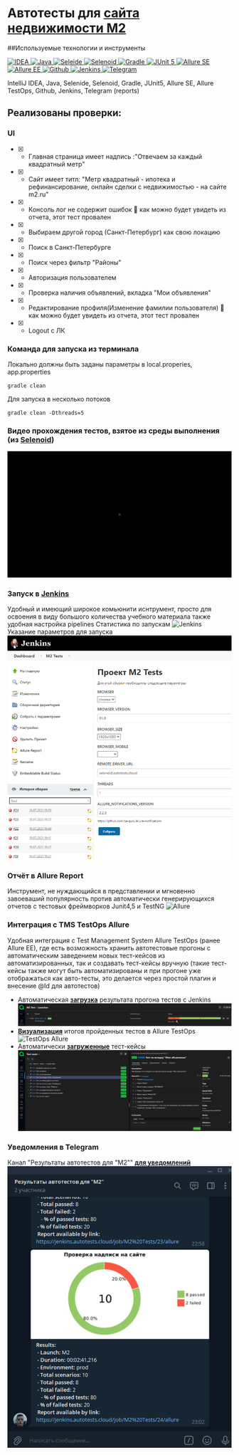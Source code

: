 
# Автотесты для [**сайта недвижимости M2**](https://m2.ru)

##Используемые технологии и инструменты

<a href="https://www.jetbrains.com/idea/">
    <img src="https://starchenkov.pro/qa-guru/img/skills/Intelij_IDEA.svg" width="40" height="40"  alt="IDEA"/>
</a>
<a href="https://www.jetbrains.com/idea/">
    <img src="https://starchenkov.pro/qa-guru/img/skills/Java.svg" width="40" height="40"  alt="Java"/>
</a>
<a href="https://www.jetbrains.com/idea/">
    <img src="https://starchenkov.pro/qa-guru/img/skills/Selenide.svg" width="40" height="40"  alt="Seleide"/>
</a>
<a href="https://www.jetbrains.com/idea/">
    <img src="https://starchenkov.pro/qa-guru/img/skills/Selenoid.svg" width="40" height="40"  alt="Selenoid"/>
</a>
<a href="https://www.jetbrains.com/idea/">
    <img src="https://starchenkov.pro/qa-guru/img/skills/Gradle.svg" width="40" height="40"  alt="Gradle"/>
</a>
<a href="https://www.jetbrains.com/idea/">
    <img src="https://starchenkov.pro/qa-guru/img/skills/JUnit5.svg" width="40" height="40"  alt="JUnit 5"/>
</a>
<a href="https://www.jetbrains.com/idea/">
    <img src="https://starchenkov.pro/qa-guru/img/skills/Allure_Report.svg" width="40" height="40"  alt="Allure SE"/>
</a>
<a href="https://www.jetbrains.com/idea/">
    <img src="https://starchenkov.pro/qa-guru/img/skills/Allure_EE.svg" width="40" height="40"  alt="Allure EE"/>
</a>
<a href="https://www.jetbrains.com/idea/">
    <img src="https://starchenkov.pro/qa-guru/img/skills/Github.svg" width="40" height="40"  alt="Github"/>
</a>
<a href="https://www.jetbrains.com/idea/">
    <img src="https://starchenkov.pro/qa-guru/img/skills/Jenkins.svg" width="40" height="40"  alt="Jenkins"/>
</a>
<a href="https://www.jetbrains.com/idea/">
    <img src="https://starchenkov.pro/qa-guru/img/skills/Telegram.svg" width="40" height="40"  alt="Telegram"/>
</a>


IntelliJ IDEA, Java, Selenide, Selenoid, Gradle, JUnit5, Allure SE, Allure TestOps, Github, Jenkins, Telegram (reports)

## Реализованы проверки:
### UI
- [X] - Главная страница имеет надпись :"Отвечаем за каждый квадратный метр"
- [X] - Сайт имеет титл: "Метр квадратный - ипотека и рефинансирование, онлайн сделки с недвижимостью - на сайте m2.ru"
- [X] - Консоль лог не содержит ошибок :rotating_light: как можно будет увидеть из отчета, этот тест провален
- [X] - Выбираем другой город (Санкт-Петербург) как свою локацию
- [X] - Поиск в Санкт-Петербурге
- [X] - Поиск через фильтр "Районы"
- [X] - Авторизация пользователем
- [X] - Проверка наличия объявлений, вкладка "Мои объявления"
- [X] - Редактирование профиля(Изменение фамилии пользователя) :rotating_light: как можно будет увидеть из отчета, этот тест провален
- [X] - Logout с ЛК
    
### Команда для запуска из терминала
Локально должны быть заданы параметры в local.properies, app.properties
```
gradle clean
```
Для запуска в несколько потоков
```
gradle clean -Dthreads=5
```
### Видео прохождения тестов, взятое из среды выполнения (из [**Selenoid**](https://selenoid.autotests.cloud/#/))
![Selenoid](src/test/resources/files/test.gif)

### Запуск в [**Jenkins**](https://jenkins.autotests.cloud/job/M2%20Tests/build?delay=0sec)
Удобный и имеющий широкое комьюнити иснтрумент, просто для освоения в виду большого количества учебного материала также удобная настройка pipelines
Статистика по запускам
![Jenkins](src/test/resources/files/Jenkins1.bmp
)
Указание параметров для запуска
![Jenkins](src/test/resources/files/Jenkins2.bmp)

### Отчёт в Allure Report
Инструмент, не нуждающийся в представлении и мгновенно завоеваший популярность против автоматически генерирующихся отчетов с тестовых фреймворков Junit4,5 и TestNG
![Allure](src/test/resources/files/AllureReport.bmp)

### Интеграция с TMS TestOps Allure
Удобная интеграция с Test Management System  Allure TestOps (ранее Allure EE), где есть возможность
хранить автотестовые прогоны с автоматическим заведением новых тест-кейсов из автоматизированных, так и создавать тест-кейсы вручную
(такие тест-кейсы также могут быть автоматизированы и при прогоне уже отображаться как авто-тесты, это делается через простой плагин и внесение @Id для автотестов)
- Автоматическая [**загрузка**](https://allure.autotests.cloud/project/279/launches) результата прогона тестов с Jenkins
![TestOps Allure](src/test/resources/files/testOps2.bmp)
- [**Визуализация**](https://allure.autotests.cloud/launch/5368) итогов пройденных тестов в Allure TestOps
![TestOps Allure](src/test/resources/files/testOps1.bmp)
- Автоматически [**загруженные**](https://allure.autotests.cloud/project/279/test-cases?treeId=0) тест-кейсы
![TestOps Allure](src/test/resources/files/testOps3.bmp)
### Уведомления в Telegram
Канал "Результаты автотестов для "M2"" [**для уведомлений**](https://t.me/m2m2m2m2m2m2m2m2m2m2m2m2m22m2)
![Telegram](src/test/resources/files/Telegram.bmp)


